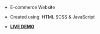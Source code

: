 + E-commerce Website
+ Created using: HTML SCSS & JavaScript

+ [**LIVE DEMO**](https://fadadoussama.github.io/Ecommerce-Website/)
